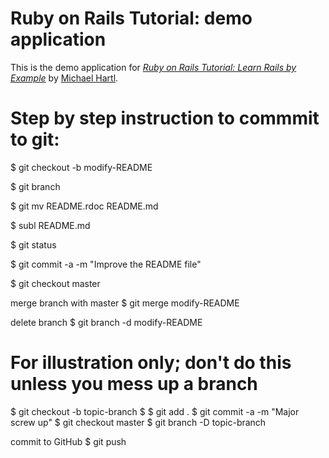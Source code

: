 ﻿# Ruby on Rails Tutorial: demo application
This is the demo application for
[*Ruby on Rails Tutorial: Learn Rails by Example*](http://railstutorial.org/)
by [Michael Hartl](http://michaelhartl.com/).

# Step by step instruction to commmit to git:

$ git checkout -b modify-README

$ git branch

$ git mv README.rdoc README.md

$ subl README.md

$ git status

$ git commit -a -m "Improve the README file"

$ git checkout master

merge branch with master
$ git merge modify-README

delete branch
$ git branch -d modify-README

# For illustration only; don't do this unless you mess up a branch
$
 git checkout -b topic-branch
$
 <really screw up the branch>
$
 git add .
$
 git commit -a -m "Major screw up"
$
 git checkout master
$
 git branch -D topic-branch

commit to GitHub
$ git push
